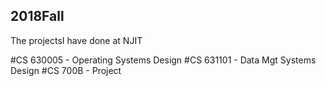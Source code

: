 ## 2018Fall
The projectsI have done at NJIT

#CS 630005 - Operating Systems Design
#CS 631101 - Data Mgt Systems Design
#CS 700B   - Project
